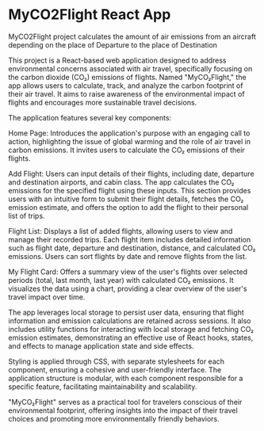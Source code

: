 # MyCO2Flight React App

MyCO2Flight project calculates the amount of air emissions from an aircraft depending on the place of Departure to the
place of Destination

This project is a React-based web application designed to address environmental concerns associated with air travel,
specifically focusing on the carbon dioxide (CO₂) emissions of flights. Named "MyCO₂Flight," the app allows users to
calculate, track, and analyze the carbon footprint of their air travel. It aims to raise awareness of the environmental
impact of flights and encourages more sustainable travel decisions.

The application features several key components:

Home Page: Introduces the application's purpose with an engaging call to action, highlighting the issue of global
warming and the role of air travel in carbon emissions. It invites users to calculate the CO₂ emissions of their
flights.

Add Flight: Users can input details of their flights, including date, departure and destination airports, and cabin
class. The app calculates the CO₂ emissions for the specified flight using these inputs. This section provides users
with an intuitive form to submit their flight details, fetches the CO₂ emission estimate, and offers the option to add
the flight to their personal list of trips.

Flight List: Displays a list of added flights, allowing users to view and manage their recorded trips. Each flight item
includes detailed information such as flight date, departure and destination, distance, and calculated CO₂ emissions.
Users can sort flights by date and remove flights from the list.

My Flight Card: Offers a summary view of the user's flights over selected periods (total, last month, last year) with
calculated CO₂ emissions. It visualizes the data using a chart, providing a clear overview of the user's travel impact
over time.

The app leverages local storage to persist user data, ensuring that flight information and emission calculations are
retained across sessions. It also includes utility functions for interacting with local storage and fetching CO₂
emission estimates, demonstrating an effective use of React hooks, states, and effects to manage application state and
side effects.

Styling is applied through CSS, with separate stylesheets for each component, ensuring a cohesive and user-friendly
interface. The application structure is modular, with each component responsible for a specific feature, facilitating
maintainability and scalability.

"MyCO₂Flight" serves as a practical tool for travelers conscious of their environmental footprint, offering insights
into the impact of their travel choices and promoting more environmentally friendly behaviors.
